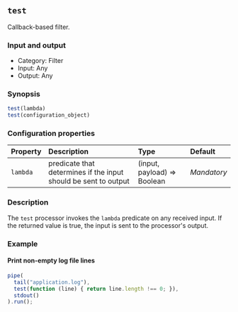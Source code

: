 ## `test`

Callback-based filter.

### Input and output

* Category: Filter
* Input: Any
* Output: Any

### Synopsis

```js
test(lambda)
test(configuration_object)
```

### Configuration properties

| Property | Description | Type | Default |
| :--- | :--- | :--- | :--- |
| `lambda` | predicate that determines if the input should be sent to output | (input, payload) => Boolean | *Mandatory* | 

### Description

The `test` processor invokes the `lambda` predicate on any received input. If the returned value is true, the input
is sent to the processor's output.

### Example

#### Print non-empty log file lines 

```js
pipe(
  tail("application.log"),
  test(function (line) { return line.length !== 0; }),
  stdout()
).run();
```